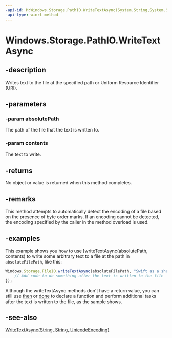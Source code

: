 ```yaml
---
-api-id: M:Windows.Storage.PathIO.WriteTextAsync(System.String,System.String)
-api-type: winrt method
---
```


<!-- Method syntax
public Windows.Foundation.IAsyncAction WriteTextAsync(System.String absolutePath, System.String contents)
-->

# Windows.Storage.PathIO.WriteTextAsync

## -description
Writes text to the file at the specified path or Uniform Resource Identifier (URI).

## -parameters
### -param absolutePath
The path of the file that the text is written to.

### -param contents
The text to write.

## -returns
No object or value is returned when this method completes.

## -remarks
This method attempts to automatically detect the encoding of a file based on the presence of byte order marks. If an encoding cannot be detected, the encoding specified by the caller in the method overload is used.

## -examples
This example shows you how to use [writeTextAsync(absolutePath, contents) to write some arbitrary text to a file at the path in `absoluteFilePath`, like this:

```javascript
Windows.Storage.FileIO.writeTextAsync(absoluteFilePath, "Swift as a shadow").then(function () {
    // Add code to do something after the text is written to the file
});
```

Although the writeTextAsync methods don't have a return value, you can still use [then](https://msdn.microsoft.com/library/c63904fc-465b-4fd5-a1d6-e4fb200248e7) or [done](https://msdn.microsoft.com/library/9a5e6877-a2cf-421f-a91e-37d84ccb40da) to declare a function and perform additional tasks after the text is written to the file, as the sample shows.

## -see-also
[WriteTextAsync(String, String, UnicodeEncoding)](pathio_writetextasync_40541776.md)
